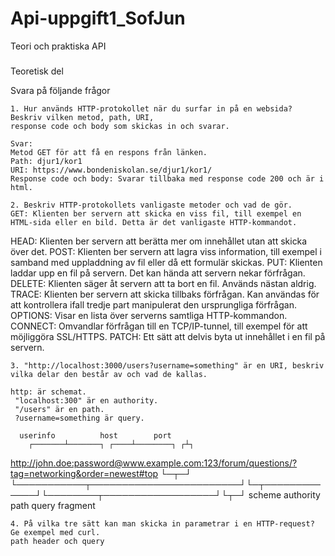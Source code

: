 # Api-uppgift1_SofJun

Teori och praktiska API

#####
Teoretisk del


Svara på följande frågor

    1. Hur används HTTP-protokollet när du surfar in på en websida? Beskriv vilken metod, path, URI, 
    response code och body som skickas in och svarar. 
    
    Svar:
    Metod GET för att få en respons från länken.  
    Path: djur1/kor1
    URI: https://www.bondeniskolan.se/djur1/kor1/
    Response code och body: Svarar tillbaka med response code 200 och är i html. 
    
    2. Beskriv HTTP-protokollets vanligaste metoder och vad de gör.
    GET: Klienten ber servern att skicka en viss fil, till exempel en HTML-sida eller en bild. Detta är det vanligaste HTTP-kommandot.
HEAD: Klienten ber servern att berätta mer om innehållet utan att skicka över det.
POST: Klienten ber servern att lagra viss information, till exempel i samband med uppladdning av fil eller då ett formulär skickas.
PUT: Klienten laddar upp en fil på servern. Det kan hända att servern nekar förfrågan.
DELETE: Klienten säger åt servern att ta bort en fil. Används nästan aldrig.
TRACE: Klienten ber servern att skicka tillbaks förfrågan. Kan användas för att kontrollera ifall tredje part manipulerat den ursprungliga förfrågan.
OPTIONS: Visar en lista över serverns samtliga HTTP-kommandon.
CONNECT: Omvandlar förfrågan till en TCP/IP-tunnel, till exempel för att möjliggöra SSL/HTTPS.
PATCH: Ett sätt att delvis byta ut innehållet i en fil på servern.
    
    3. "http://localhost:3000/users?username=something" är en URI, beskriv vilka delar den består av och vad de kallas.
    
    http: är schemat.
     "localhost:300" är en authority.
     "/users" är en path.
     ?username=something är query.
     
      userinfo          host        port
        ┌───────┴───────┐ ┌────┴────────┐ ┌┴┐
 http://john.doe:password@www.example.com:123/forum/questions/?tag=networking&order=newest#top
 └─┬─┘ └───────────┬────────────────────────┘└─┬─────────────┘└────────┬──────────────────┘└┬─┘
 scheme         authority                      path                  query             fragment
     
    4. På vilka tre sätt kan man skicka in parametrar i en HTTP-request? Ge exempel med curl.
    path header och query 
